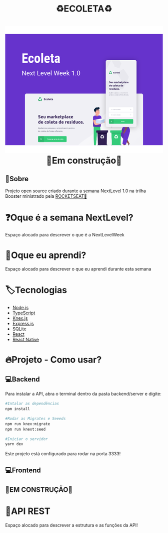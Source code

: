 
<h1 align = "center">
♻ECOLETA♻
</h1>
<h1 align = "center">
 <img src = "./.github/capa.svg"><br>
 🚧Em construção🚧
</h1>



## 📕Sobre

Projeto open source criado durante a semana NextLevel 1.0 na trilha Booster ministrado pela 
<a href= "https://rocketseat.com.br/">ROCKETSEAT🚀</a>


# ❓Oque é a semana NextLevel?
Espaço alocado para descrever o que é a NextLevelWeek

# 📕Oque eu aprendi?
Espaço alocado para descrever o que eu aprendi durante esta semana

# 🏷Tecnologias
<ul>
<li><a href = "https://nodejs.org/en/" target = "__blank"> Node.js </a></li>
<li><a href = "https://www.typescriptlang.org/" target = "__blank"> TypeScript </a></li>
<li><a href = "http://knexjs.org/" target = "__blank">Knex.js</a></li>
<li><a href = "https://expressjs.com/pt-br/" target = "__blank">Express.js</a></li>
<li><a href = "https://www.sqlite.org/index.html" target = "__blank"> SQLite </a></li>
<li><a href = "https://reactjs.org/" target = "__blank"> React </a></li>
<li><a href = "https://reactnative.dev/" target = "__blank"> React Native</a></li>

</ul>
</ul>

# 🔥Projeto - Como usar?
## 💻Backend
Para instalar a API,
 abra o terminal dentro da pasta backend/server e digite:
 
 ```sh
 #Intalar as dependências
 npm install
```
```sh
#Rodar as Migrates e Seeeds
npm run knex:migrate
npm run knext:seed
```
```sh
#Iniciar o servidor
yarn dev
```
Este projeto está configurado para rodar na porta 3333!

## 💻Frontend
## 🚧EM CONSTRUÇÃO🚧


# 📒API REST
Espaço alocado para descrever a estrutura e as funções da API!













